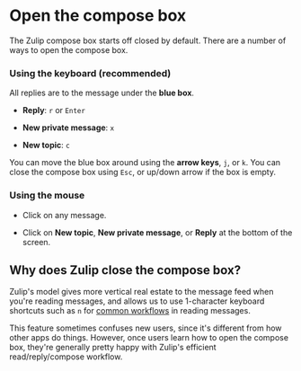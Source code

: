 # Open the compose box

The Zulip compose box starts off closed by default. There are a number of
ways to open the compose box.

### Using the keyboard (recommended)

All replies are to the message under the **blue box**.

* **Reply**: `r` or `Enter`

* **New private message**: `x`

* **New topic**: `c`

You can move the blue box around using the **arrow keys**, `j`, or `k`. You
can close the compose box using `Esc`, or up/down arrow if the box is empty.

### Using the mouse

* Click on any message.

* Click on **New topic**, **New private message**, or **Reply** at the
  bottom of the screen.

## Why does Zulip close the compose box?

Zulip's model gives more vertical real estate to the message feed when
you're reading messages, and allows us to use 1-character keyboard shortcuts
such as `n` for [common workflows](/help/reading-strategies) in reading
messages.

This feature sometimes confuses new users, since it's different from how
other apps do things. However, once users learn how to open the compose box,
they're generally pretty happy with Zulip's efficient read/reply/compose
workflow.
